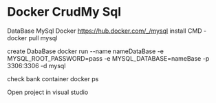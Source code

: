 # Docker CrudMy Sql

DataBase MySql Docker 
https://hub.docker.com/_/mysql
install CMD - docker pull mysql

create DabaBase 
docker run --name nameDataBase -e  MYSQL_ROOT_PASSWORD=pass -e MYSQL_DATABASE=nameBase -p 3306:3306 -d mysql  

check bank container
docker ps

Open project in visual studio
